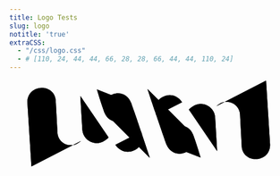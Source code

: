 ```yaml
---
title: Logo Tests
slug: logo
notitle: 'true'
extraCSS: 
  - "/css/logo.css"  
  - # [110, 24, 44, 44, 66, 28, 28, 66, 44, 44, 110, 24] 
---
```


<div class="stupid" /> 
<svg
   id="logo_svg"
   viewBox="0 0 180 60">
  <g id="first_chunk" transform="translate(1.4145379,-38.342529)">
    <g class="outlines">
      <path
        id="logo_0_outline"
        style="--animation-duration: 400; --animation-delay: 0; --dash-offset: 0; --dash-array: 110;"
        d="m 12.657534,93.881773 -2.522806,-40.11744 c -0.4682862,-4.454993 1.987063,-9.285684 7.973258,-10.053239 5.539413,-0.710268 9.644723,3.041994 10.053236,7.626594 l 1.120496,20.910047 c 0.282201,4.78948 4.157503,7.708023 7.531822,7.957324 3.268915,0.241514 4.685263,-0.415439 7.56369,-2.694749" />
      <path
        style="--animation-duration: 250; --animation-delay: 600; --dash-offset: 0; --dash-array: 30;"
        id="logo_1_outline" 
        d="M 3,67.131898 26.861041,65.748304" /> 
      <path
        style="--animation-duration: 300; --animation-delay: 450; --dash-offset: 0; --dash-array: 44;"
        id="logo_2_outline"
        d="m 43.899021,48.776688 1.269529,21.381561 c 0.09898,1.385774 0.58894,5.221736 4.476763,7.483548 6.143117,3.573871 11.258496,-1.141759 12.294398,-2.338608"
        />
    </g>
    <g>
      <path
        id="logo_0_outline"
        style="--animation-duration: 400; --animation-delay: 0; --dash-offset: 0; --dash-array: 110;"
        d="m 12.657534,93.881773 -2.522806,-40.11744 c -0.4682862,-4.454993 1.987063,-9.285684 7.973258,-10.053239 5.539413,-0.710268 9.644723,3.041994 10.053236,7.626594 l 1.120496,20.910047 c 0.282201,4.78948 4.157503,7.708023 7.531822,7.957324 3.268915,0.241514 4.685263,-0.415439 7.56369,-2.694749" />
      <path
        style="--animation-duration: 250; --animation-delay: 600; --dash-offset: 3; --dash-array: 30;"
        id="logo_1_outline"
        d="M 3,67.131898 26.861041,65.748304" /> 
      <path
        style="--animation-duration: 300; --animation-delay: 450; --dash-offset: 0; --dash-array: 44;"
        id="logo_2_outline"
        d="m 43.899021,48.776688 1.269529,21.381561 c 0.09898,1.385774 0.58894,5.221736 4.476763,7.483548 6.143117,3.573871 11.258496,-1.141759 12.294398,-2.338608"
        />
    </g>
  </g>
  <g id="mid_chunk" transform="translate(1.4145379,-38.342529)">
    <g class="outlines">
      <path
        style="--animation-duration: 440; --animation-delay: 900; --dash-offset: 0; --dash-array: 44;"
        id="logo_3_outline"
        d="m 76.305451,53.119818 c 1.229757,2.913028 0.660331,9.334305 -5.083087,11.474626 -4.153552,1.547848 -9.81755,0.356723 -11.947241,-5.303109 -2.613804,-6.946402 -4.0689,-12.503067 -4.818957,-14.657324" /> 
      <path
        style="--animation-duration: 500;  --animation-delay: 1200; --dash-offset: 0; --dash-array: 66;"
        id="logo_4_outline"
        d="m 59.286589,59.313569 c -1.626248,-4.298648 0.278068,-9.677632 5.192184,-11.539142 5.177441,-1.961259 9.908888,0.459857 11.826678,5.345391 1.804754,4.597575 12.093945,35.413213 12.093945,35.413213"  />
      <path
        style="--animation-duration: 280;  --animation-delay: 1450; --dash-offset: 0; --dash-array: 28;"
        id="logo_5_outline"
        d="m 82.719918,71.628231 c 1.804067,4.610401 0.244576,9.547589 -3.741774,11.626226 -4.799339,2.502561 -9.488068,1.269529 -12.695302,-3.207234" />
      <path 
        style="--animation-duration: 280;  --animation-delay: 1700; --dash-offset: 56; --dash-array: 28;"
        d="m 92.465709,61.186658 c -1.80407,-4.610401 -0.24458,-9.54759 3.74177,-11.626225 4.799341,-2.502562 9.488071,-1.269529 12.695301,3.207234"
        id="logo_6_outline" />
      <path
        style="--animation-duration: 500;  --animation-delay: 1900; --dash-offset: 132; --dash-array: 66;"
        d="m 115.89904,73.50132 c 1.62624,4.298648 -0.27807,9.677632 -5.19219,11.539143 -5.17744,1.961259 -9.90889,-0.459857 -11.826681,-5.345392 -1.80475,-4.597575 -12.09394,-35.413213 -12.09394,-35.413213"
        id="logo_7_outline" />
      <path
        style="--animation-duration: 440;  --animation-delay: 2200; --dash-offset: 0; --dash-array: 44;"
        d="m 98.880169,79.695071 c -1.22975,-2.913028 -0.66033,-9.334305 5.083091,-11.474626 4.15355,-1.547847 9.81755,-0.356722 11.94724,5.303109 2.61381,6.946402 4.0689,12.503068 4.81896,14.657325"
        id="logo_8_outline" />
    </g>
    <g class="inlines">
      <path
        style="--animation-duration: 440; --animation-delay: 900; --dash-offset: 0; --dash-array: 44;"
        id="logo_3_outline"
        d="m 76.305451,53.119818 c 1.229757,2.913028 0.660331,9.334305 -5.083087,11.474626 -4.153552,1.547848 -9.81755,0.356723 -11.947241,-5.303109 -2.613804,-6.946402 -4.0689,-12.503067 -4.818957,-14.657324" /> 
      <path
        style="--animation-duration: 500;  --animation-delay: 1200; --dash-offset: 0; --dash-array: 66;"
        id="logo_4_outline"
        d="m 59.286589,59.313569 c -1.626248,-4.298648 0.278068,-9.677632 5.192184,-11.539142 5.177441,-1.961259 9.908888,0.459857 11.826678,5.345391 1.804754,4.597575 12.093945,35.413213 12.093945,35.413213"  />
      <path
        style="--animation-duration: 280;  --animation-delay: 1450; --dash-offset: 0; --dash-array: 28;"
        id="logo_5_outline"
        d="m 82.719918,71.628231 c 1.804067,4.610401 0.244576,9.547589 -3.741774,11.626226 -4.799339,2.502561 -9.488068,1.269529 -12.695302,-3.207234" />
      <path
        style="--animation-duration: 280;  --animation-delay: 1700; --dash-offset: 56; --dash-array: 28;"
        d="m 92.465709,61.186658 c -1.80407,-4.610401 -0.24458,-9.54759 3.74177,-11.626225 4.799341,-2.502562 9.488071,-1.269529 12.695301,3.207234"
        id="logo_6_outline" />
      <path
        style="--animation-duration: 500;  --animation-delay: 1900; --dash-offset: 132; --dash-array: 66;"
        d="m 115.89904,73.50132 c 1.62624,4.298648 -0.27807,9.677632 -5.19219,11.539143 -5.17744,1.961259 -9.90889,-0.459857 -11.826681,-5.345392 -1.80475,-4.597575 -12.09394,-35.413213 -12.09394,-35.413213"
        id="logo_7_outline" />
      <path
        style="--animation-duration: 440;  --animation-delay: 2200; --dash-offset: 0; --dash-array: 44;"
        d="m 98.880169,79.695071 c -1.22975,-2.913028 -0.66033,-9.334305 5.083091,-11.474626 4.15355,-1.547847 9.81755,-0.356722 11.94724,5.303109 2.61381,6.946402 4.0689,12.503068 4.81896,14.657325"
        id="logo_8_outline" />
    </g>
  </g>
  <g
     transform="translate(1.4145379,-38.342529)"
     id="layer1_outlines" 
     class="outlines" 
    >
    <path
       style="--animation-duration: 440;  --animation-delay: 2200; --dash-offset: 88; --dash-array: 44;"
       d="m 131.2866,84.038202 -1.26953,-21.381561 c -0.099,-1.385774 -0.58894,-5.221737 -4.47676,-7.483549 -6.14312,-3.57387 -11.25849,1.141759 -12.2944,2.338607" 
       id="logo_9_outline" />
    <path
       style="--animation-duration: 440;  --animation-delay: 2300; --dash-offset: 220; --dash-array: 110;"
       d="m 162.52809,38.933115 2.52281,40.117442 c 0.46828,4.454993 -1.98707,9.285684 -7.97326,10.053239 -5.53941,0.710268 -9.64472,-3.041994 -10.05324,-7.626595 l -1.12049,-20.910046 c -0.2822,-4.789482 -4.15751,-7.708024 -7.53183,-7.957325 -3.26891,-0.241514 -4.68526,0.415438 -7.56369,2.694749"
       id="logo_10_outline" />
    <path
       style="--animation-duration: 440;  --animation-delay: 2400; --dash-offset: 60; --dash-array: 30;"
       id="logo_11_outline"
       d="m 180,65.68299 -30,1.383597" /> 
  </g>
  <g
     transform="translate(1.4145379,-38.342529)"
     id="layer1" >
    <path
       style="--animation-duration: 440;  --animation-delay: 2200; --dash-offset: 88; --dash-array: 44;"
       d="m 131.2866,84.038202 -1.26953,-21.381561 c -0.099,-1.385774 -0.58894,-5.221737 -4.47676,-7.483549 -6.14312,-3.57387 -11.25849,1.141759 -12.2944,2.338607" 
       id="logo_9" />
    <path
       style="--animation-duration: 440;  --animation-delay: 2300; --dash-offset: 220; --dash-array: 110;"
       d="m 162.52809,38.933115 2.52281,40.117442 c 0.46828,4.454993 -1.98707,9.285684 -7.97326,10.053239 -5.53941,0.710268 -9.64472,-3.041994 -10.05324,-7.626595 l -1.12049,-20.910046 c -0.2822,-4.789482 -4.15751,-7.708024 -7.53183,-7.957325 -3.26891,-0.241514 -4.68526,0.415438 -7.56369,2.694749"
       id="logo_10" />
    <path
       style="--animation-duration: 440;  --animation-delay: 2400; --dash-offset: 60; --dash-array: 30;"
       id="logo_11"
       d="m 180,65.68299 -30,1.383597" /> 
  </g>
</svg>